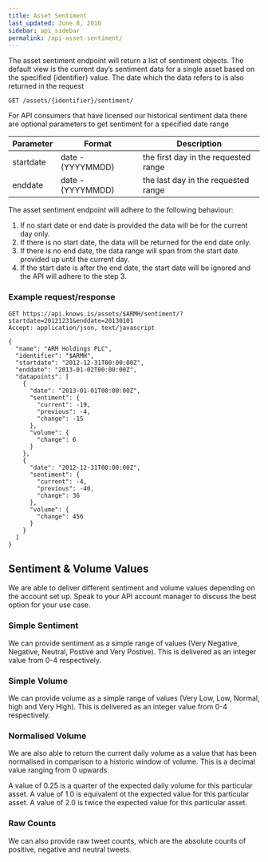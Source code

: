 ```yaml
---
title: Asset Sentiment
last_updated: June 8, 2016
sidebar: api_sidebar
permalink: /api-asset-sentiment/
---
```


The asset sentiment endpoint will return a list of sentiment objects. The default view is the current day’s sentiment data for a single asset based on the specified {identifier} value. The date which the data refers to is also returned in the request

```
GET /assets/{identifier}/sentiment/
```

For API consumers that have licensed our historical sentiment data there are optional parameters to get sentiment for a specified date range

<table>
  <thead><tr><th>Parameter</th><th>Format</th><th>Description</th></tr></thead>
  <tbody>
    <tr><td>startdate</td><td>date - (YYYYMMDD)</td><td>the first day in the requested range</td></tr>
    <tr><td>enddate</td><td>date - (YYYYMMDD)</td><td>the last day in the requested range</td></tr>
  </tbody>
</table>

The asset sentiment endpoint will adhere to the following behaviour:

1. If no start date or end date is provided the data will be for the current day only.
2. If there is no start date, the data will be returned for the end date only.
3. If there is no end date, the data range will span from the start date provided up until the current day.
4. If the start date is after the end date, the start date will be ignored and the API will adhere to the step 3.

### Example request/response

```
GET https://api.knows.is/assets/$ARMH/sentiment/?startdate=20121231&enddate=20130101
Accept: application/json, text/javascript
```

```
{
  "name": "ARM Holdings PLC",
  "identifier": "$ARMH",
  "startdate": "2012-12-31T00:00:00Z",
  "enddate": "2013-01-02T00:00:00Z",
  "datapoints": [
    {
      "date": "2013-01-01T00:00:00Z",
      "sentiment": {
        "current": -19,
        "previous": -4,
        "change": -15
      },
      "volume": {
        "change": 6
      }      
    },
    {     
      "date": "2012-12-31T00:00:00Z",     
      "sentiment": {
        "current": -4,
        "previous": -40,
        "change": 36
      },
      "volume": {
        "change": 456
      }
    }
  ]
}
```


## Sentiment & Volume Values

We are able to deliver different sentiment and volume values depending on the account set up. Speak to your API account manager to discuss the best option for your use case.

### Simple Sentiment

We can provide sentiment as a simple range of values (Very Negative, Negative, Neutral, Postive and Very Postive). This is delivered as an integer value from 0-4 respectively.

### Simple Volume

We can provide volume as a simple range of values (Very Low, Low, Normal, high and Very High). This is delivered as an integer value from 0-4 respectively.


### Normalised Volume

We are also able to return the current daily volume as a value that has been normalised in comparison to a historic window of volume. This is a decimal value ranging from 0 upwards. 

A value of 0.25 is a quarter of the expected daily volume for this particular asset.
A value of 1.0 is equivalent ot the expected value for this particular asset. 
A value of 2.0 is twice the expected value for this particular asset. 

### Raw Counts

We can also provide raw tweet counts, which are the absolute counts of positive, negative and neutral tweets.




